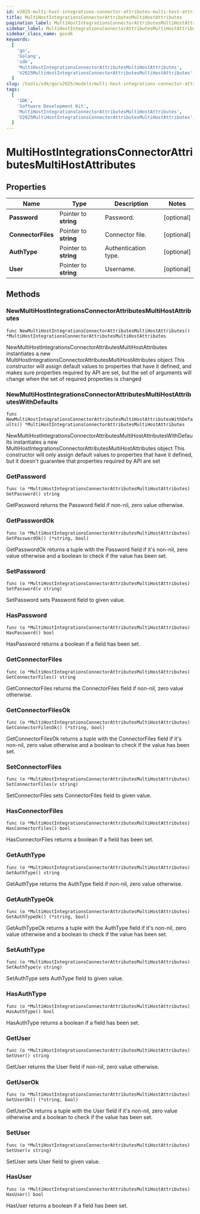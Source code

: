 ```yaml
---
id: v2025-multi-host-integrations-connector-attributes-multi-host-attributes
title: MultiHostIntegrationsConnectorAttributesMultiHostAttributes
pagination_label: MultiHostIntegrationsConnectorAttributesMultiHostAttributes
sidebar_label: MultiHostIntegrationsConnectorAttributesMultiHostAttributes
sidebar_class_name: gosdk
keywords:
  [
    'go',
    'Golang',
    'sdk',
    'MultiHostIntegrationsConnectorAttributesMultiHostAttributes',
    'V2025MultiHostIntegrationsConnectorAttributesMultiHostAttributes',
  ]
slug: /tools/sdk/go/v2025/models/multi-host-integrations-connector-attributes-multi-host-attributes
tags:
  [
    'SDK',
    'Software Development Kit',
    'MultiHostIntegrationsConnectorAttributesMultiHostAttributes',
    'V2025MultiHostIntegrationsConnectorAttributesMultiHostAttributes',
  ]
---
```


# MultiHostIntegrationsConnectorAttributesMultiHostAttributes

## Properties

| Name | Type | Description | Notes |
| --- | --- | --- | --- |
| **Password** | Pointer to **string** | Password. | [optional] |
| **ConnectorFiles** | Pointer to **string** | Connector file. | [optional] |
| **AuthType** | Pointer to **string** | Authentication type. | [optional] |
| **User** | Pointer to **string** | Username. | [optional] |

## Methods

### NewMultiHostIntegrationsConnectorAttributesMultiHostAttributes

`func NewMultiHostIntegrationsConnectorAttributesMultiHostAttributes() *MultiHostIntegrationsConnectorAttributesMultiHostAttributes`

NewMultiHostIntegrationsConnectorAttributesMultiHostAttributes instantiates a new MultiHostIntegrationsConnectorAttributesMultiHostAttributes object This constructor will assign default values to properties that have it defined, and makes sure properties required by API are set, but the set of arguments will change when the set of required properties is changed

### NewMultiHostIntegrationsConnectorAttributesMultiHostAttributesWithDefaults

`func NewMultiHostIntegrationsConnectorAttributesMultiHostAttributesWithDefaults() *MultiHostIntegrationsConnectorAttributesMultiHostAttributes`

NewMultiHostIntegrationsConnectorAttributesMultiHostAttributesWithDefaults instantiates a new MultiHostIntegrationsConnectorAttributesMultiHostAttributes object This constructor will only assign default values to properties that have it defined, but it doesn't guarantee that properties required by API are set

### GetPassword

`func (o *MultiHostIntegrationsConnectorAttributesMultiHostAttributes) GetPassword() string`

GetPassword returns the Password field if non-nil, zero value otherwise.

### GetPasswordOk

`func (o *MultiHostIntegrationsConnectorAttributesMultiHostAttributes) GetPasswordOk() (*string, bool)`

GetPasswordOk returns a tuple with the Password field if it's non-nil, zero value otherwise and a boolean to check if the value has been set.

### SetPassword

`func (o *MultiHostIntegrationsConnectorAttributesMultiHostAttributes) SetPassword(v string)`

SetPassword sets Password field to given value.

### HasPassword

`func (o *MultiHostIntegrationsConnectorAttributesMultiHostAttributes) HasPassword() bool`

HasPassword returns a boolean if a field has been set.

### GetConnectorFiles

`func (o *MultiHostIntegrationsConnectorAttributesMultiHostAttributes) GetConnectorFiles() string`

GetConnectorFiles returns the ConnectorFiles field if non-nil, zero value otherwise.

### GetConnectorFilesOk

`func (o *MultiHostIntegrationsConnectorAttributesMultiHostAttributes) GetConnectorFilesOk() (*string, bool)`

GetConnectorFilesOk returns a tuple with the ConnectorFiles field if it's non-nil, zero value otherwise and a boolean to check if the value has been set.

### SetConnectorFiles

`func (o *MultiHostIntegrationsConnectorAttributesMultiHostAttributes) SetConnectorFiles(v string)`

SetConnectorFiles sets ConnectorFiles field to given value.

### HasConnectorFiles

`func (o *MultiHostIntegrationsConnectorAttributesMultiHostAttributes) HasConnectorFiles() bool`

HasConnectorFiles returns a boolean if a field has been set.

### GetAuthType

`func (o *MultiHostIntegrationsConnectorAttributesMultiHostAttributes) GetAuthType() string`

GetAuthType returns the AuthType field if non-nil, zero value otherwise.

### GetAuthTypeOk

`func (o *MultiHostIntegrationsConnectorAttributesMultiHostAttributes) GetAuthTypeOk() (*string, bool)`

GetAuthTypeOk returns a tuple with the AuthType field if it's non-nil, zero value otherwise and a boolean to check if the value has been set.

### SetAuthType

`func (o *MultiHostIntegrationsConnectorAttributesMultiHostAttributes) SetAuthType(v string)`

SetAuthType sets AuthType field to given value.

### HasAuthType

`func (o *MultiHostIntegrationsConnectorAttributesMultiHostAttributes) HasAuthType() bool`

HasAuthType returns a boolean if a field has been set.

### GetUser

`func (o *MultiHostIntegrationsConnectorAttributesMultiHostAttributes) GetUser() string`

GetUser returns the User field if non-nil, zero value otherwise.

### GetUserOk

`func (o *MultiHostIntegrationsConnectorAttributesMultiHostAttributes) GetUserOk() (*string, bool)`

GetUserOk returns a tuple with the User field if it's non-nil, zero value otherwise and a boolean to check if the value has been set.

### SetUser

`func (o *MultiHostIntegrationsConnectorAttributesMultiHostAttributes) SetUser(v string)`

SetUser sets User field to given value.

### HasUser

`func (o *MultiHostIntegrationsConnectorAttributesMultiHostAttributes) HasUser() bool`

HasUser returns a boolean if a field has been set.
